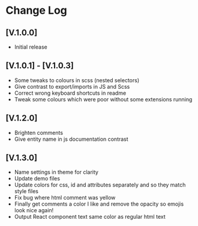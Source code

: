 # Change Log

## [V.1.0.0]

-   Initial release

## [V.1.0.1] - [V.1.0.3]

-   Some tweaks to colours in scss (nested selectors)
-   Give contrast to export/imports in JS and Scss
-   Correct wrong keyboard shortcuts in readme
-   Tweak some colours which were poor without some extensions running

## [V.1.2.0]

-   Brighten comments
-   Give entity name in js documentation contrast

## [V.1.3.0]

- Name settings in theme for clarity 
- Update demo files
- Update colors for css, id and attributes separately and so they match style files 
- Fix bug where html comment was yellow
- Finally get comments a color I like and remove the opacity so emojis look nice again! 
- Output React component text same color as regular html text 